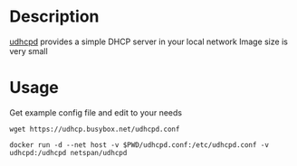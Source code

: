 # Description

[udhcpd](https://udhcp.busybox.net/) provides a simple DHCP server in your local network
Image size is very small

# Usage

Get example config file and edit to your needs

    wget https://udhcp.busybox.net/udhcpd.conf

    docker run -d --net host -v $PWD/udhcpd.conf:/etc/udhcpd.conf -v udhcpd:/udhcpd netspan/udhcpd
